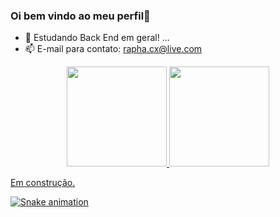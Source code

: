 ### Oi bem vindo ao meu perfil👋
- 🌱 Estudando Back End em geral! ...
- 📫 E-mail para contato: rapha.cx@live.com 
<div align="center">
  <a href="https://github.com/hollowgreen">
  <img height="160em" src="https://github-readme-stats.vercel.app/api?username=hollowgreen&show_icons=true&theme=blue-green&include_all_commits=true&count_private=true"/>
  <img height="160em" src="https://github-readme-stats.vercel.app/api/top-langs/?username=hollowgreen&layout=compact&langs_count=7&theme=blue-green"/>
</div>

Em construção. 

 ![Snake animation](https://github.com/hollowgreen/hollowgreen/blob/output/github-contribution-grid-snake.svg)
